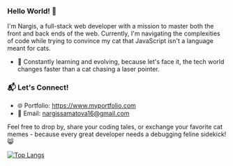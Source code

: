 ### Hello World! 👋


I'm Nargis, a full-stack web developer with a mission to master both the front and back ends of the web.
Currently, I'm navigating the complexities of code while trying to convince my cat that JavaScript isn't a language meant for cats.
- 🌱 Constantly learning and evolving, because let's face it, the tech world changes faster than a cat chasing a laser pointer.

### 📬 Let's Connect!
- 🌐 Portfolio: https://www.myportfolio.com
- 📧 Email: nargissamatova16@gmail.com

Feel free to drop by, share your coding tales, or exchange your favorite cat memes - because every great developer needs a debugging feline sidekick! 😸

[![Top Langs](https://github-readme-stats.vercel.app/api/top-langs/?username=Nargissamatova&layout=donut)](https://github.com/Nargissamatova/github-readme-stats)
